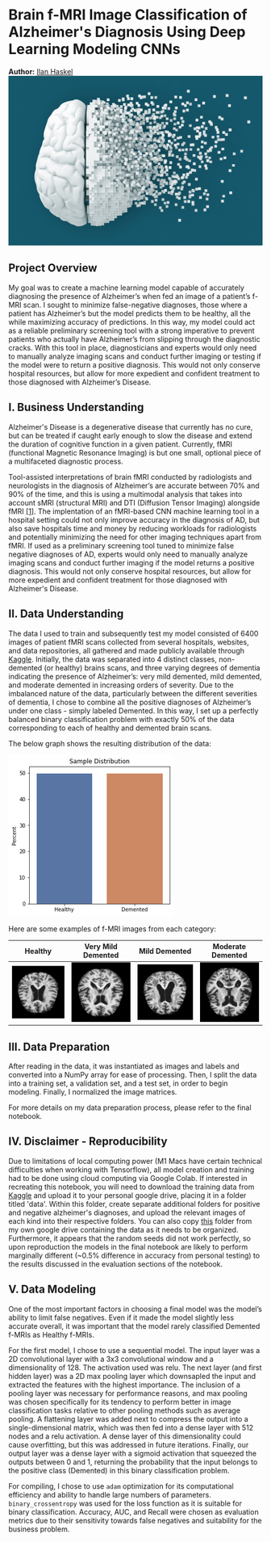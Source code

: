 # Brain f-MRI Image Classification of Alzheimer's Diagnosis Using Deep Learning Modeling CNNs

**Author:** [Ilan Haskel](https://www.linkedin.com/in/ilan-haskel-86280812b/)
![header](images/header.jpeg)

## Project Overview

My goal was to create a machine learning model capable of accurately diagnosing the presence of Alzheimer’s when fed an image of a patient’s f-MRI scan. I sought to minimize false-negative diagnoses, those where a patient has Alzheimer’s but the model predicts them to be healthy, all the while maximizing accuracy of predictions. In this way, my model could act as a reliable preliminary screening tool with a strong imperative to prevent patients who actually have Alzheimer’s from slipping through the diagnostic cracks. With this tool in place, diagnosticians and experts would only need to manually analyze imaging scans and conduct further imaging or testing if the model were to return a positive diagnosis. This would not only conserve hospital resources, but allow for more expedient and confident treatment to those diagnosed with Alzheimer’s Disease.

## I. Business Understanding

Alzheimer's Disease is a degenerative disease that currently has no cure, but can be treated if caught early enough to slow the disease and extend the duration of cognitive function in a given patient. Currently, fMRI (functional Magnetic Resonance Imaging) is but one small, optional piece of a multifaceted diagnostic process.

Tool-assisted interpretations of brain fMRI conducted by radiologists and neurologists in the diagnosis of Alzheimer’s are accurate between 70% and 90% of the time, and this is using a multimodal analysis that takes into account sMRI (structural MRI) and DTI (Diffusion Tensor Imaging) alongside fMRI [[1]](https://www.frontiersin.org/articles/10.3389/fneur.2019.00904/full). The implentation of an fMRI-based CNN machine learning tool in a hospital setting could not only improve accuracy in the diagnosis of AD, but also save hospitals time and money by reducing workloads for radiologists and potentially minimizing the need for other imaging techniques apart from fMRI. If used as a preliminary screening tool tuned to minimize false negative diagnoses of AD, experts would only need to manually analyze imaging scans and conduct further imaging if the model returns a positive diagnosis. This would not only conserve hospital resources, but allow for more expedient and confident treatment for those diagnosed with Alzheimer's Disease.

## II. Data Understanding

The data I used to train and subsequently test my model consisted of 6400 images of patient fMRI scans collected from several hospitals, websites, and data repositories, all gathered and made publicly available through [Kaggle](https://www.kaggle.com/datasets/sachinkumar413/alzheimer-mri-dataset). Initially, the data was separated into 4 distinct classes, non-demented (or healthy) brains scans, and three varying degrees of dementia indicating the presence of Alzheimer’s: very mild demented, mild demented, and moderate demented in increasing orders of severity. Due to the imbalanced nature of the data, particularly between the different severities of dementia, I chose to combine all the positive diagnoses of Alzheimer’s under one class - simply labeled Demented. In this way, I set up a perfectly balanced binary classification problem with exactly 50% of the data corresponding to each of healthy and demented brain scans.

The below graph shows the resulting distribution of the data:

![distribution](images/distribution.png)

Here are some examples of f-MRI images from each category:

Healthy   |  Very Mild Demented | Mild Demented | Moderate Demented
:-------------------------:|:-------------------------:|:-------------------------:|:---------------------:
![healthy](images/healthy.jpg)  |  ![verymild](images/verymild.jpg) | ![mild](images/mild.jpg) | ![moderate](images/moderate.jpg)

## III. Data Preparation

After reading in the data, it was instantiated as images and labels and converted into a NumPy array for ease of processing. Then, I split the data into a training set, a validation set, and a test set, in order to begin modeling. Finally, I normalized the image matrices.

For more details on my data preparation process, please refer to the final notebook.

## IV. Disclaimer - Reproducibility

Due to limitations of local computing power (M1 Macs have certain technical difficulties when working with Tensorflow), all model creation and training had to be done using cloud computing via Google Colab. If interested in recreating this notebook, you will need to download the training data from [Kaggle](https://www.kaggle.com/datasets/sachinkumar413/alzheimer-mri-dataset) and upload it to your personal google drive, placing it in a folder titled 'data'. Within this folder, create separate additional folders for positive and negative alzheimer's diagnoses, and upload the relevant images of each kind into their respective folders. You can also copy [this](https://drive.google.com/drive/folders/1Z6Ro2Kx4_-ZwOhWxn-mzXspU6UnGup8Z?usp=sharing) folder from my own google drive containing the data as it needs to be organized. Furthermore, it appears that the random seeds did not work perfectly, so upon reproduction the models in the final notebook are likely to perform marginally different (~0.5% difference in accuracy from personal testing) to the results discussed in the evaluation sections of the notebook.

## V. Data Modeling

One of the most important factors in choosing a final model was the model’s ability to limit false negatives. Even if it made the model slightly less accurate overall, it was important that the model rarely classified Demented f-MRIs as Healthy f-MRIs.

For the first model, I chose to use a sequential model. The input layer was a 2D convolutional layer with a 3x3 convolutional window and a dimensionality of 128. The activation used was relu. The next layer (and first hidden layer) was a 2D max pooling layer which downsapled the input and extracted the features with the highest importance. The inclusion of a pooling layer was necessary for performance reasons, and max pooling was chosen specifically for its tendency to perform better in image classification tasks relative to other pooling methods such as average pooling. A flattening layer was added next to compress the output into a single-dimensional matrix, which was then fed into a dense layer with 512 nodes and a relu activation. A dense layer of this dimensionality could cause overfitting, but this was addressed in future iterations. Finally, our output layer was a dense layer with a sigmoid activation that squeezed the outputs between 0 and 1, returning the probability that the input belongs to the positive class (Demented) in this binary classification problem.

For compiling, I chose to use `adam` optimization for its computational efficiency and ability to handle large numbers of parameters. `binary_crossentropy` was used for the loss function as it is suitable for binary classification. Accuracy, AUC, and Recall were chosen as evaluation metrics due to their sensitivity towards false negatives and suitability for the business problem.
